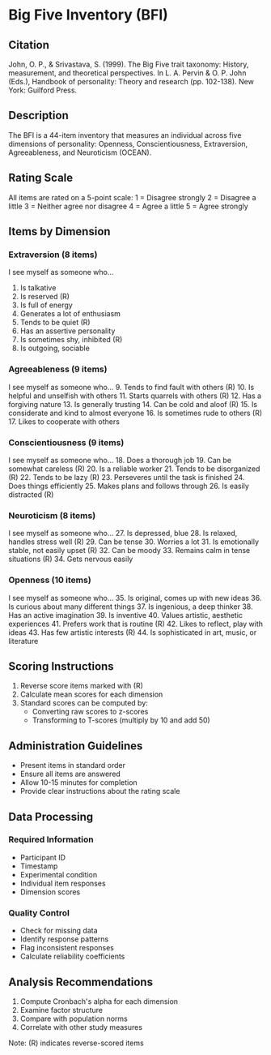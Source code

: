 # Big Five Inventory (BFI)

## Citation

John, O. P., & Srivastava, S. (1999). The Big Five trait taxonomy: History, measurement, and theoretical perspectives. In L. A. Pervin & O. P. John (Eds.), Handbook of personality: Theory and research (pp. 102-138). New York: Guilford Press.

## Description

The BFI is a 44-item inventory that measures an individual across five dimensions of personality: Openness, Conscientiousness, Extraversion, Agreeableness, and Neuroticism (OCEAN).

## Rating Scale

All items are rated on a 5-point scale:
1 = Disagree strongly
2 = Disagree a little
3 = Neither agree nor disagree
4 = Agree a little
5 = Agree strongly

## Items by Dimension

### Extraversion (8 items)

I see myself as someone who...

1. Is talkative
2. Is reserved (R)
3. Is full of energy
4. Generates a lot of enthusiasm
5. Tends to be quiet (R)
6. Has an assertive personality
7. Is sometimes shy, inhibited (R)
8. Is outgoing, sociable

### Agreeableness (9 items)

I see myself as someone who...
9. Tends to find fault with others (R)
10. Is helpful and unselfish with others
11. Starts quarrels with others (R)
12. Has a forgiving nature
13. Is generally trusting
14. Can be cold and aloof (R)
15. Is considerate and kind to almost everyone
16. Is sometimes rude to others (R)
17. Likes to cooperate with others

### Conscientiousness (9 items)

I see myself as someone who...
18. Does a thorough job
19. Can be somewhat careless (R)
20. Is a reliable worker
21. Tends to be disorganized (R)
22. Tends to be lazy (R)
23. Perseveres until the task is finished
24. Does things efficiently
25. Makes plans and follows through
26. Is easily distracted (R)

### Neuroticism (8 items)

I see myself as someone who...
27. Is depressed, blue
28. Is relaxed, handles stress well (R)
29. Can be tense
30. Worries a lot
31. Is emotionally stable, not easily upset (R)
32. Can be moody
33. Remains calm in tense situations (R)
34. Gets nervous easily

### Openness (10 items)

I see myself as someone who...
35. Is original, comes up with new ideas
36. Is curious about many different things
37. Is ingenious, a deep thinker
38. Has an active imagination
39. Is inventive
40. Values artistic, aesthetic experiences
41. Prefers work that is routine (R)
42. Likes to reflect, play with ideas
43. Has few artistic interests (R)
44. Is sophisticated in art, music, or literature

## Scoring Instructions

1. Reverse score items marked with (R)
2. Calculate mean scores for each dimension
3. Standard scores can be computed by:
   - Converting raw scores to z-scores
   - Transforming to T-scores (multiply by 10 and add 50)

## Administration Guidelines

- Present items in standard order
- Ensure all items are answered
- Allow 10-15 minutes for completion
- Provide clear instructions about the rating scale

## Data Processing

### Required Information

- Participant ID
- Timestamp
- Experimental condition
- Individual item responses
- Dimension scores

### Quality Control

- Check for missing data
- Identify response patterns
- Flag inconsistent responses
- Calculate reliability coefficients

## Analysis Recommendations

1. Compute Cronbach's alpha for each dimension
2. Examine factor structure
3. Compare with population norms
4. Correlate with other study measures

Note: (R) indicates reverse-scored items
